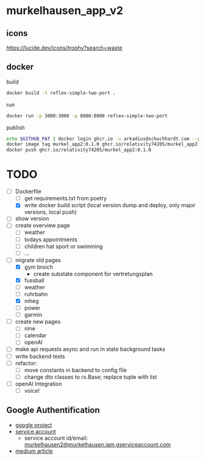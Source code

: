 # murkelhausen_app_v2

## icons

https://lucide.dev/icons/trophy?search=waste

## docker

build

```bash
docker build -t reflex-simple-two-port .
```

run

```bash
docker run -p 3000:3000 -p 8000:8000 reflex-simple-two-port
```

publish

```bash
echo $GITHUB_PAT | docker login ghcr.io -u arkadius@schuchhardt.com --password-stdin
docker image tag murkel_app2:0.1.0 ghcr.io/relativity74205/murkel_app2:0.1.0
docker push ghcr.io/relativity74205/murkel_app2:0.1.0
```

# TODO

- [ ] Dockerfile
  - [ ] get requirements.txt from poetry
  - [x] write docker build script (local version dump and deploy, only major versions, local push)
- [ ] show version
- [ ] create overview page
  - [ ] weather
  - [ ] todays appointments
  - [ ] children hat sport or swimming
  - [ ] ...
- [ ] migrate old pages
  - [x] gym broich
    - create substate component for vertretungsplan
  - [x] fussball
  - [ ] weather
  - [ ] ruhrbahn
  - [x] mheg
  - [ ] power
  - [ ] garmin
- [ ] create new pages
  - [ ] nine
  - [ ] calendar
  - [ ] openAI
- [ ] make api requests async and run in state background tasks
- [ ] write backend tests
- [ ] refactor:
  - [ ] move constants in backend to config file
  - [ ] change dto classes to rx.Base; replace tuple with list
- [ ] openAI Integration
  - [ ] voice!

## Google Authentification

- [google project](https://console.cloud.google.com/apis/dashboard?project=murkelhausen)
- [service account](https://console.cloud.google.com/iam-admin/serviceaccounts/details/100602016701161296682;edit=true?previousPage=%2Fapis%2Fcredentials%3Fproject%3Dmurkelhausen&project=murkelhausen)
  - service account id/email: murkelhausen2@murkelhausen.iam.gserviceaccount.com
- [medium article](https://medium.com/iceapple-tech-talks/integration-with-google-calendar-api-using-service-account-1471e6e102c8)